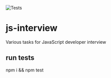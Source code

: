 ![Tests](https://github.com/prplx/js-interview/actions/workflows/test.yml/badge.svg)
  
# js-interview
Various tasks for JavaScript developer interview

## run tests
npm i && npm test
